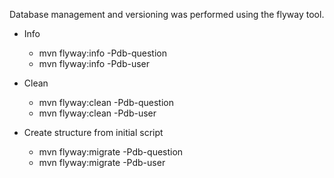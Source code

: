 
Database management and versioning was performed using the flyway tool.

* Info
  * mvn  flyway:info -Pdb-question
  * mvn  flyway:info -Pdb-user

* Clean
  * mvn  flyway:clean -Pdb-question
  * mvn  flyway:clean -Pdb-user

* Create structure from initial script
  * mvn  flyway:migrate -Pdb-question
  * mvn  flyway:migrate -Pdb-user